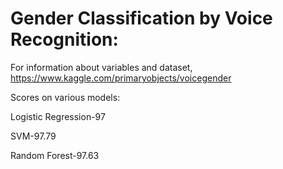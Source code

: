 # Gender Classification by Voice Recognition:

For information about variables and dataset, https://www.kaggle.com/primaryobjects/voicegender


Scores on various models:

Logistic Regression-97





SVM-97.79




Random Forest-97.63





